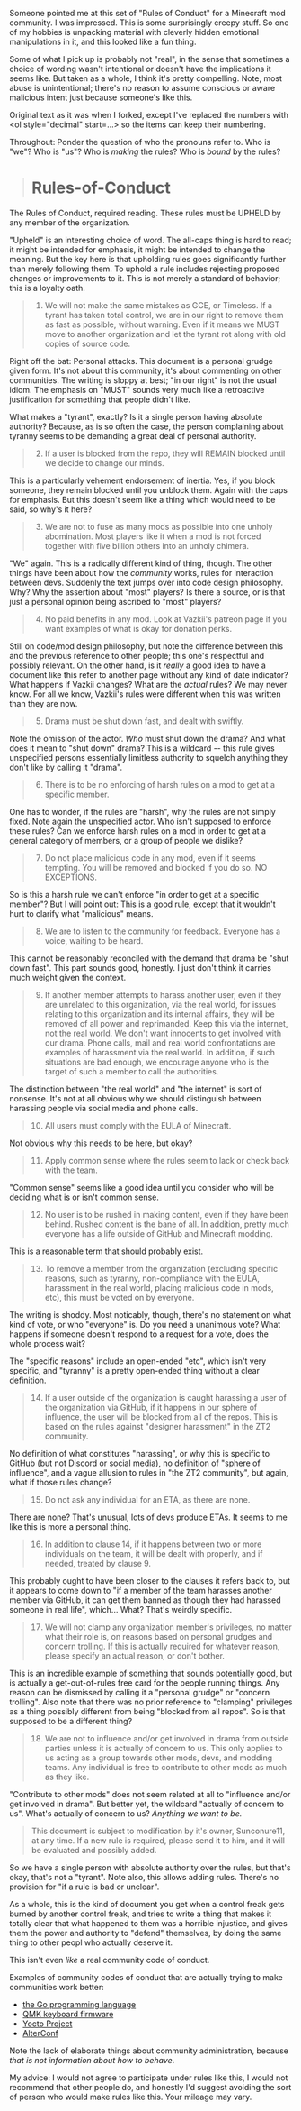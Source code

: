 Someone pointed me at this set of "Rules of Conduct" for a Minecraft mod community. I was impressed. This is some surprisingly creepy stuff. So one of my hobbies is unpacking material with cleverly hidden emotional manipulations in it, and this looked like a fun thing.

Some of what I pick up is probably not "real", in the sense that sometimes a choice of wording wasn't intentional or doesn't have the implications it seems like. But taken as a whole, I think it's pretty compelling. Note, most abuse is unintentional; there's no reason to assume conscious or aware malicious intent just because someone's like this.

Original text as it was when I forked, except I've replaced the numbers with &lt;ol style="decimal" start=...&gt; so the items can keep their numbering.

Throughout: Ponder the question of who the pronouns refer to. Who is "we"? Who is "us"? Who is *making* the rules? Who is *bound* by the rules?

> # Rules-of-Conduct
The Rules of Conduct, required reading. These rules must be UPHELD by any member of the organization.

"Upheld" is an interesting choice of word. The all-caps thing is hard to read; it might be intended for emphasis, it might be intended to change the meaning. But the key here is that upholding rules goes significantly further than merely following them. To uphold a rule includes rejecting proposed changes or improvements to it. This is not merely a standard of behavior; this is a loyalty oath.

> <ol style="decimal" start="1"><li>We will not make the same mistakes as GCE, or Timeless. If a tyrant has taken total control, we are in our right to remove them as fast as possible, without warning. Even if it means we MUST move to another organization and let the tyrant rot along with old copies of source code.</li></ol>

Right off the bat: Personal attacks. This document is a personal grudge given form. It's not about this community, it's about commenting on other communities. The writing is sloppy at best; "in our right" is not the usual idiom. The emphasis on "MUST" sounds very much like a retroactive justification for something that people didn't like.

What makes a "tyrant", exactly? Is it a single person having absolute authority? Because, as is so often the case, the person complaining about tyranny seems to be demanding a great deal of personal authority.

> <ol style="decimal" start="2"><li>If a user is blocked from the repo, they will REMAIN blocked until we decide to change our minds.</li>

This is a particularly vehement endorsement of inertia. Yes, if you block someone, they remain blocked until you unblock them. Again with the caps for emphasis. But this doesn't seem like a thing which would need to be said, so why's it here?

> <ol style="decimal" start="3"><li>We are not to fuse as many mods as possible into one unholy abomination. Most players like it when a mod is not forced together with five billion others into an unholy chimera.</li>

"We" again. This is a radically different kind of thing, though. The other things have been about how the *community* works, rules for interaction between devs. Suddenly the text jumps over into code design philosophy. Why? Why the assertion about "most" players? Is there a source, or is that just a personal opinion being ascribed to "most" players?

> <ol style="decimal" start="4"><li>No paid benefits in any mod. Look at Vazkii's patreon page if you want examples of what is okay for donation perks.</li>

Still on code/mod design philosophy, but note the difference between this and the previous reference to other people; this one's respectful and possibly relevant. On the other hand, is it *really* a good idea to have a document like this refer to another page without any kind of date indicator? What happens if Vazkii changes? What are the *actual* rules? We may never know. For all we know, Vazkii's rules were different when this was written than they are now.

> <ol style="decimal" start="5"><li>Drama must be shut down fast, and dealt with swiftly.</li>

Note the omission of the actor. *Who* must shut down the drama? And what does it mean to "shut down" drama? This is a wildcard -- this rule gives unspecified persons essentially limitless authority to squelch anything they don't like by calling it "drama".

> <ol style="decimal" start="6"><li>There is to be no enforcing of harsh rules on a mod to get at a specific member.</li>

One has to wonder, if the rules are "harsh", why the rules are not simply fixed. Note again the unspecified actor. Who isn't supposed to enforce these rules? Can we enforce harsh rules on a mod in order to get at a general category of members, or a group of people we dislike?

> <ol style="decimal" start="7"><li>Do not place malicious code in any mod, even if it seems tempting. You will be removed and blocked if you do so. NO EXCEPTIONS.</li>

So is this a harsh rule we can't enforce "in order to get at a specific member"? But I will point out: This is a good rule, except that it wouldn't hurt to clarify what "malicious" means.

> <ol style="decimal" start="8"><li>We are to listen to the community for feedback. Everyone has a voice, waiting to be heard.</li>

This cannot be reasonably reconciled with the demand that drama be "shut down fast". This part sounds good, honestly. I just don't think it carries much weight given the context.

> <ol style="decimal" start="9"><li>If another member attempts to harass another user, even if they are unrelated to this organization, via the real world, for issues relating to this organization and its internal affairs, they will be removed of all power and reprimanded. Keep this via the internet, not the real world. We don't want innocents to get involved with our drama. Phone calls, mail and real world confrontations are examples of harassment via the real world. In addition, if such situations are bad enough, we encourage anyone who is the target of such a member to call the authorities.</li>

The distinction between "the real world" and "the internet" is sort of nonsense. It's not at all obvious why we should distinguish between harassing people via social media and phone calls.

> <ol style="decimal" start="10"><li>All users must comply with the EULA of Minecraft.</li>

Not obvious why this needs to be here, but okay?

> <ol style="decimal" start="11"><li>Apply common sense where the rules seem to lack or check back with the team.</li>

"Common sense" seems like a good idea until you consider who will be deciding what is or isn't common sense.

> <ol style="decimal" start="12"><li>No user is to be rushed in making content, even if they have been behind. Rushed content is the bane of all. In addition, pretty much everyone has a life outside of GitHub and Minecraft modding.</li>

This is a reasonable term that should probably exist.

> <ol style="decimal" start="13"><li>To remove a member from the organization (excluding specific reasons, such as tyranny, non-compliance with the EULA, harassment in the real world, placing malicious code in mods, etc), this must be voted on by everyone.</li>

The writing is shoddy. Most noticably, though, there's no statement on what kind of vote, or who "everyone" is. Do you need a unanimous vote? What happens if someone doesn't respond to a request for a vote, does the whole process wait?

The "specific reasons" include an open-ended "etc", which isn't very specific, and "tyranny" is a pretty open-ended thing without a clear definition.

> <ol style="decimal" start="14"><li>If a user outside of the organization is caught harassing a user of the organization via GitHub, if it happens in our sphere of influence, the user will be blocked from all of the repos. This is based on the rules against "designer harassment" in the ZT2 community.</li>

No definition of what constitutes "harassing", or why this is specific to GitHub (but not Discord or social media), no definition of "sphere of influence", and a vague allusion to rules in "the ZT2 community", but again, what if those rules change?

> <ol style="decimal" start="15"><li>Do not ask any individual for an ETA, as there are none.</li>

There are none? That's unusual, lots of devs produce ETAs. It seems to me like this is more a personal thing.

> <ol style="decimal" start="16"><li>In addition to clause 14, if it happens between two or more individuals on the team, it will be dealt with properly, and if needed, treated by clause 9.</li>

This probably ought to have been closer to the clauses it refers back to, but it appears to come down to "if a member of the team harasses another member via GitHub, it can get them banned as though they had harassed someone in real life", which... What? That's weirdly specific.

> <ol style="decimal" start="17"><li>We will not clamp any organization member's privileges, no matter what their role is, on reasons based on personal grudges and concern trolling. If this is actually required for whatever reason, please specify an actual reason, or don't bother.</li>

This is an incredible example of something that sounds potentially good, but is actually a get-out-of-rules free card for the people running things. Any reason can be dismissed by calling it a "personal grudge" or "concern trolling". Also note that there was no prior reference to "clamping" privileges as a thing possibly different from being "blocked from all repos". So is that supposed to be a different thing?

> <ol style="decimal" start="18"><li>We are not to influence and/or get involved in drama from outside parties unless it is actually of concern to us. This only applies to us acting as a group towards other mods, devs, and modding teams. Any individual is free to contribute to other mods as much as they like.</li>

"Contribute to other mods" does not seem related at all to "influence and/or get involved in drama". But better yet, the wildcard "actually of concern to us". What's actually of concern to us? *Anything we want to be.*

> This document is subject to modification by it's owner, Sunconure11, at any time. If a new rule is required, please send it to him, and it will be evaluated and possibly added.

So we have a single person with absolute authority over the rules, but that's okay, that's not a "tyrant". Note also, this allows adding rules. There's no provision for "if a rule is bad or unclear".

As a whole, this is the kind of document you get when a control freak gets burned by another control freak, and tries to write a thing that makes it totally clear that what happened to them was a horrible injustice, and gives them the power and authority to "defend" themselves, by doing the same thing to other peopl who actually deserve it.

This isn't even *like* a real community code of conduct.

Examples of community codes of conduct that are actually trying to make communities work better:

* [the Go programming language](https://golang.org/conduct)
* [QMK keyboard firmware](https://github.com/qmk/qmk_firmware/blob/master/CODE_OF_CONDUCT.md)
* [Yocto Project](https://www.yoctoproject.org/tools-resources/event-code-of-conduct)
* [AlterConf](https://www.alterconf.com/code-of-conduct)

Note the lack of elaborate things about community administration, because *that is not information about how to behave*.

My advice: I would not agree to participate under rules like this, I would not recommend that other people do, and honestly I'd suggest avoiding the sort of person who would make rules like this. Your mileage may vary.
